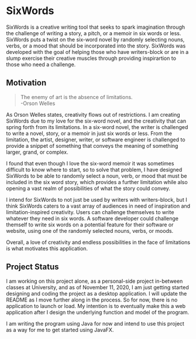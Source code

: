 # SixWords
SixWords is a creative writing tool that seeks to spark imagination through the challenge of writing a story, a pitch, or a memoir in six words or less. SixWords puts a twist on the six-word novel by randomly selecting nouns, verbs, or a mood that should be incorporated into the story. SixWords was developed with the goal of helping those who have writers-block or are in a slump exercise their creative muscles through providing inspirartion to those who need a challenge.   

## Motivation
>The enemy of art is the absence of limitations.  
-Orson Welles

As Orson Welles states, creativity flows out of restrictions. I am creating SixWords due to my love for the six-word novel, and the creativity that can spring forth from its limitations. In a six-word novel, the writer is challenged to write a novel, story, or a memoir in just six words or less. From the limitation, the artist, designer, writer, or software engineer is challenged to provide a snippet of something that conveys the meaning of something larger, grand, or complex.   
  
I found that even though I love the six-word memoir it was sometimes difficult to know where to start, so to solve that problem, I have designed SixWords to be able to randomly select a noun, verb, or mood that must be included in the six word story, which provides a further limitation while also opening a vast realm of possibilities of what the story could convey.   
  
I intend for SixWords to not just be used by writers with writers-block, but I think SixWords caters to a vast array of audiences in need of inspiration and limitation-inspired creativity. Users can challenge themselves to write whatever they need in six words. A software developer could challenge themself to write six words on a potential feature for their software or website, using one of the randomly selected nouns, verbs, or moods.  
  
Overall, a love of creativity and endless possibilities in the face of limitations is what motivates this application. 

## Project Status
I am working on this project alone, as a personal-side project in-between classes at University, and as of November 11, 2020, I am just getting started designing and coding the project as a desktop application. I will update the README as I move further along in the process. So for now, there is no application to launch or load. My intention is to eventually make this a web application after I design the underlying function and model of the program.  
  
I am writing the program using Java for now and intend to use this project as a way for me to get started using JavaFX. 
